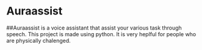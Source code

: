 # Auraassist
##Auraassist is a voice assistant that assist your various task through speech. This project is made using python. It is very heplful for people who are physically chalenged.
